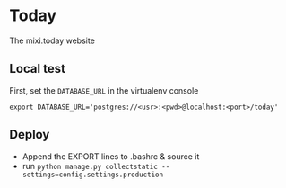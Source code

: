 # Today
The mixi.today website

## Local test
First, set the `DATABASE_URL` in the virtualenv console

    export DATABASE_URL='postgres://<usr>:<pwd>@localhost:<port>/today'

## Deploy
- Append the EXPORT lines to .bashrc & source it
- run `python manage.py collectstatic --settings=config.settings.production`
